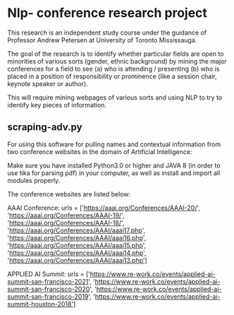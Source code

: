 # Nlp- conference research project
This research is an independent study course under the guidance of Professor Andrew Petersen at University of Toronto Mississauga.

The goal of the research is to identify whether particular fields are open to minorities of various sorts (gender, ethnic background) by mining the major conferences for a field to see
(a) who is attending / presenting 
(b) who is placed in a position of responsibility or prominence (like a session chair, keynote speaker or author). 

This will require mining webpages of various sorts and using NLP to try to identify key pieces of information.

## scraping-adv.py
For using this software for pulling names and contextual information from two conference websites in the domain of Artificial Intelligence:

Make sure you have installed Python3.0 or higher and JAVA 8 (in order to use tika for parsing pdf) in your computer, as well as install and import all modules properly.

The conference websites are listed below:

AAAI Conference:
urls = ['https://aaai.org/Conferences/AAAI-20/',
        'https://aaai.org/Conferences/AAAI-19/',
        'https://aaai.org/Conferences/AAAI-18/',
        'https://aaai.org/Conferences/AAAI/aaai17.php',
        'https://aaai.org/Conferences/AAAI/aaai16.php',
        'https://aaai.org/Conferences/AAAI/aaai15.php',
        'https://aaai.org/Conferences/AAAI/aaai14.php',
        'https://aaai.org/Conferences/AAAI/aaai13.php']

APPLIED AI Summit:
urls = ['https://www.re-work.co/events/applied-ai-summit-san-francisco-2021',
         'https://www.re-work.co/events/applied-ai-summit-san-francisco-2020',
         'https://www.re-work.co/events/applied-ai-summit-san-francisco-2019',
         'https://www.re-work.co/events/applied-ai-summit-houston-2018']
         
         
